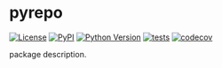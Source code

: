 # pyrepo

[![License](https://img.shields.io/pypi/l/pyrepo.svg?color=green)](https://github.com/tlambert03/pyrepo/raw/master/LICENSE)
[![PyPI](https://img.shields.io/pypi/v/pyrepo.svg?color=green)](https://pypi.org/project/pyrepo)
[![Python Version](https://img.shields.io/pypi/pyversions/pyrepo.svg?color=green)](https://python.org)
[![tests](https://github.com/tlambert03/pyrepo/workflows/tests/badge.svg)](https://github.com/tlambert03/pyrepo/actions)
[![codecov](https://codecov.io/gh/tlambert03/pyrepo/branch/master/graph/badge.svg)](https://codecov.io/gh/tlambert03/pyrepo)

package description.
